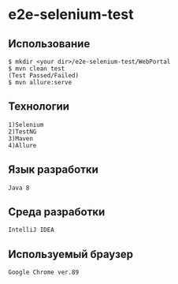 # e2e-selenium-test

## Использование

```
$ mkdir <your dir>/e2e-selenium-test/WebPortal
$ mvn clean test 
(Test Passed/Failed)
$ mvn allure:serve
```
## Технологии

```
1)Selenium
2)TestNG
3)Maven
4)Allure
```

## Язык разработки

```
Java 8
```
## Среда разработки

```
IntelliJ IDEA
```
## Используемый браузер

```
Google Chrome ver.89
